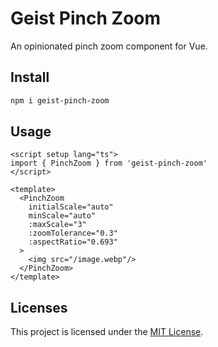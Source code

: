 # Geist Pinch Zoom

An opinionated pinch zoom component for Vue.

## Install

```bash
npm i geist-pinch-zoom
```

## Usage

```vue
<script setup lang="ts">
import { PinchZoom } from 'geist-pinch-zoom'
</script>

<template>
  <PinchZoom
    initialScale="auto"
    minScale="auto"
    :maxScale="3"
    :zoomTolerance="0.3"
    :aspectRatio="0.693"
  >
    <img src="/image.webp"/>
  </PinchZoom>
</template>
```

## Licenses

This project is licensed under the [MIT License](LICENSE).